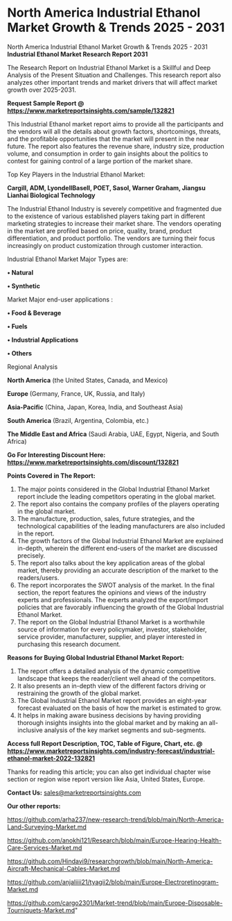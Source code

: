 # North America Industrial Ethanol Market Growth & Trends 2025 - 2031
North America Industrial Ethanol Market Growth & Trends 2025 - 2031
<strong>Industrial Ethanol Market Research Report 2031</strong>

The Research Report on Industrial Ethanol Market is a Skillful and Deep Analysis of the Present Situation and Challenges. This research report also analyzes other important trends and market drivers that will affect market growth over 2025-2031.

<strong>Request Sample Report @ <a href=https://www.marketreportsinsights.com/sample/132821>https://www.marketreportsinsights.com/sample/132821</a></strong>

This Industrial Ethanol market report aims to provide all the participants and the vendors will all the details about growth factors, shortcomings, threats, and the profitable opportunities that the market will present in the near future. The report also features the revenue share, industry size, production volume, and consumption in order to gain insights about the politics to contest for gaining control of a large portion of the market share.

Top Key Players in the Industrial Ethanol Market:

<strong>Cargill, ADM, LyondellBasell, POET, Sasol, Warner Graham, Jiangsu Lianhai Biological Technology</strong>

The Industrial Ethanol Industry is severely competitive and fragmented due to the existence of various established players taking part in different marketing strategies to increase their market share. The vendors operating in the market are profiled based on price, quality, brand, product differentiation, and product portfolio. The vendors are turning their focus increasingly on product customization through customer interaction.

Industrial Ethanol Market Major Types are:

<strong>• Natural

• Synthetic</strong>

Market Major end-user applications :

<strong>• Food & Beverage

• Fuels

• Industrial Applications

• Others</strong>

Regional Analysis

</u><strong><b>North America</b></strong> (the United States, Canada, and Mexico)

<strong><b>Europe </b></strong>(Germany, France, UK, Russia, and Italy)

<strong><b>Asia-Pacific</b></strong> (China, Japan, Korea, India, and Southeast Asia)

<strong><b>South America</b></strong> (Brazil, Argentina, Colombia, etc.)

<strong><b>The Middle East and Africa</b></strong> (Saudi Arabia, UAE, Egypt, Nigeria, and South Africa)

<strong>Go For Interesting Discount Here: <a href=https://www.marketreportsinsights.com/discount/132821>https://www.marketreportsinsights.com/discount/132821</a></strong>

<strong>Points Covered in The Report:</strong>
<ol>
  <li>The major points considered in the Global Industrial Ethanol Market report include the leading competitors operating in the global market.</li>
  <li>The report also contains the company profiles of the players operating in the global market.</li>
  <li>The manufacture, production, sales, future strategies, and the technological capabilities of the leading manufacturers are also included in the report.</li>
  <li>The growth factors of the Global Industrial Ethanol Market are explained in-depth, wherein the different end-users of the market are discussed precisely.</li>
  <li>The report also talks about the key application areas of the global market, thereby providing an accurate description of the market to the readers/users.</li>
  <li>The report incorporates the SWOT analysis of the market. In the final section, the report features the opinions and views of the industry experts and professionals. The experts analyzed the export/import policies that are favorably influencing the growth of the Global Industrial Ethanol Market.</li>
  <li>The report on the Global Industrial Ethanol Market is a worthwhile source of information for every policymaker, investor, stakeholder, service provider, manufacturer, supplier, and player interested in purchasing this research document.</li>
</ol>
<strong>Reasons for Buying Global Industrial Ethanol Market Report:</strong>

<ol>
  <li>The report offers a detailed analysis of the dynamic competitive landscape that keeps the reader/client well ahead of the competitors.</li>
  <li>It also presents an in-depth view of the different factors driving or restraining the growth of the global market.</li>
  <li>The Global Industrial Ethanol Market report provides an eight-year forecast evaluated on the basis of how the market is estimated to grow.</li>
  <li>It helps in making aware business decisions by having providing thorough insights insights into the global market and by making an all-inclusive analysis of the key market segments and sub-segments.</li>
</ol>
<strong>Access full Report Description, TOC, Table of Figure, Chart, etc. @ <a href=https://www.marketreportsinsights.com/industry-forecast/industrial-ethanol-market-2022-132821>https://www.marketreportsinsights.com/industry-forecast/industrial-ethanol-market-2022-132821</a></strong>


Thanks for reading this article; you can also get individual chapter wise section or region wise report version like Asia, United States, Europe.

<strong>Contact Us:</strong>
sales@marketreportsinsights.com

<strong>Our other reports:</strong>

<a href=https://github.com/arha237/new-research-trend/blob/main/North-America-Land-Surveying-Market.md>https://github.com/arha237/new-research-trend/blob/main/North-America-Land-Surveying-Market.md</a>

<a href=https://github.com/anokhi121/Research/blob/main/Europe-Hearing-Health-Care-Services-Market.md>https://github.com/anokhi121/Research/blob/main/Europe-Hearing-Health-Care-Services-Market.md</a>

<a href=https://github.com/Hindavi9/researchgrowth/blob/main/North-America-Aircraft-Mechanical-Cables-Market.md>https://github.com/Hindavi9/researchgrowth/blob/main/North-America-Aircraft-Mechanical-Cables-Market.md</a>

<a href=https://github.com/anjaliiii21/tyagii2/blob/main/Europe-Electroretinogram-Market.md>https://github.com/anjaliiii21/tyagii2/blob/main/Europe-Electroretinogram-Market.md</a>

<a href=https://github.com/cargo2301/Market-trend/blob/main/Europe-Disposable-Tourniquets-Market.md>https://github.com/cargo2301/Market-trend/blob/main/Europe-Disposable-Tourniquets-Market.md</a>"
